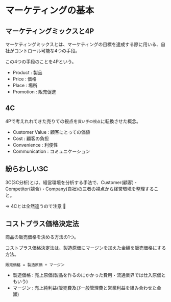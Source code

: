 # マーケティングの基本

## マーケティングミックスと4P

マーケティングミックスとは、マーケティングの目標を達成する際に用いる、自社がコントロール可能な4つの手段。

この4つの手段のことを4Pという。

- Product : 製品
- Price : 価格
- Place : 場所
- Promotion : 販売促進

## 4C

4Pで考えれれてきた売りての視点を`買い手の視点`に転換させた概念。

- Customer Value : 顧客にとっての価値
- Cost : 顧客の負担
- Convenience : 利便性
- Communication : コミュニケーション

## 紛らわしい3C

3C(3C分析)とは、経営環境を分析する手法で、Customer(顧客)・Competitor(競合)・Company(自社)の三者の視点から経営環境を整理すること。

=> 4Cとは全然違うので注意 :dog:

## コストプラス価格決定法

商品の販売価格を決める方法の1つ。

コストプラス価格決定法は、製造原価にマージンを加えた金額を販売価格にする方法。

`販売価格 = 製造原価 + マージン`

- 製造価格 : 売上原価(製品を作るのにかかった費用・流通業界では仕入原価ともいう)
- マージン : 売上純利益(販売費及び一般管理費と営業利益を組み合わせた金額)

